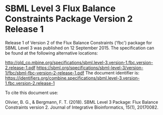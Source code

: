 # SBML Level 3 Flux Balance Constraints Package Version 2 Release 1
Release 1 of Version 2 of the Flux Balance Constraints ('fbc') package for SBML Level 3 was published on 12 September 2015. The specification can be found at the following alternative locations:

http://old_co.mbine.org/specifications/sbml.level-3.version-1.fbc.version-2.release-1.pdf
https://sbml.org/specifications/sbml-level-3/version-1/fbc/sbml-fbc-version-2-release-1.pdf
The document identifier is: https://identifiers.org/combine.specifications/sbml.level-3.version-1.fbc.version-2.release-1

To cite this document use:

Olivier, B. G., & Bergmann, F. T. (2018). SBML Level 3 Package: Flux Balance Constraints version 2. Journal of Integrative Bioinformatics, 15(1), 20170082.